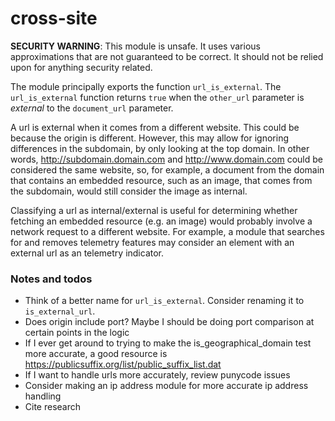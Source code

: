 # cross-site
**SECURITY WARNING**: This module is unsafe. It uses various approximations that are not guaranteed to be correct. It should not be relied upon for anything security related.

The module principally exports the function `url_is_external`. The `url_is_external` function returns `true` when the `other_url` parameter is *external* to the `document_url` parameter.

A url is external when it comes from a different website. This could be because the origin is different. However, this may allow for ignoring differences in the subdomain, by only looking at the top domain. In other words, http://subdomain.domain.com and http://www.domain.com could be considered the same website, so, for example, a document from the domain that contains an embedded resource, such as an image, that comes from the subdomain, would still consider the image as internal.

Classifying a url as internal/external is useful for determining whether fetching an embedded resource (e.g. an image) would probably involve a network request to a different website. For example, a module that searches for and removes telemetry features may consider an element with an external url as an telemetry indicator.

### Notes and todos
* Think of a better name for `url_is_external`. Consider renaming it to `is_external_url`.
* Does origin include port? Maybe I should be doing port comparison at certain points in the logic
* If I ever get around to trying to make the is_geographical_domain test more accurate, a good resource is https://publicsuffix.org/list/public_suffix_list.dat
* If I want to handle urls more accurately, review punycode issues
* Consider making an ip address module for more accurate ip address handling
* Cite research
